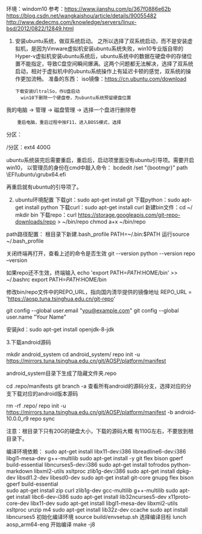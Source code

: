 环境：windom10
参考：https://www.jianshu.com/p/367f0886e62b
https://blog.csdn.net/wangkaishou/article/details/90055482
http://www.dedecms.com/knowledge/servers/linux-bsd/2012/0822/12849.html


1. 安装ubuntu系统，做双系统启动。
     之所以选择了双系统启动，而不是安装虚拟机，是因为Vmware虚拟机安装ubuntu系统失败，win10专业版自带的Hyper-v虚拟机安装ubuntu系统后，ubuntu系统中的数据在硬盘中的存储位置不能指定，导致C盘空间瞬间爆满。这两个问题都无法解决，选择了双系统启动，相对于虚拟机中的ubuntu系统操作上有延迟卡顿的感觉，双系统的操作更加流畅。
      准备的东西：
       iso镜像：https://cn.ubuntu.com/download
       
       下载安装UltralSo，作U盘启动
         win10下删除一个硬盘卷，为ubuntu系统预留硬盘位置
 我的电脑 → 管理  → 磁盘管理  → 选择一个盘进行删除卷
        
        重启电脑，重启过程中按F11，进入BOSS模式，选择



分区：
     
/分区：ext4  400G


ubuntu系统装完后需要重启，重启后，启动项里面没有ubuntu引导项。需要开启win10，
以管理员的身份在cmd中敲入命令：
bcdedit /set "{bootmgr}" path \EFI\ubuntu\grubx64.efi

再重启就有ubuntu的引导项了。




2. ubuntu环境配置
下载git：sudo apt-get install git
下载python：sudo apt-get install python
下载curl：sudo apt-get install curl
 新建bin文件：cd ~/
mkdir bin
下载repo：curl https://storage.googleapis.com/git-repo-downloads/repo > ~/bin/repo
chmod a+x ~/bin/repo

 path路径配置：
根目录下新建.bash_profile
PATH=~/.bin:$PATH
运行source ~/.bash_profile

关闭终端再打开，查看上述的命令是否生效
git --version
python --version
repo –version

如果repo还不生效，终端输入
echo 'export PATH=$PATH:$HOME/bin' >> ~/.bashrc
export PATH=$PATH:$HOME/bin

修改bin/repo文件中的REPO_URL，指向国内清华提供的镜像地址
REPO_URL = 'https://aosp.tuna.tsinghua.edu.cn/git-repo'

git config --global user.email "you@example.com"
git config --global user.name "Your Name"

安装jkd：sudo apt-get install openjdk-8-jdk

3.下载android源码
 
mkdir android_system
cd android_system/
repo init -u https://mirrors.tuna.tsinghua.edu.cn/git/AOSP/platform/manifest


android_system目录下生成了隐藏文件夹.repo

cd .repo/manifests
git branch -a
查看所有android的源码分支，选择对应的分支下载对应的android版本源码

rm -rf .repo/
repo init -u https://mirrors.tuna.tsinghua.edu.cn/git/AOSP/platform/manifest -b android-10.0.0_r9
repo sync


注意：根目录下只有20G的硬盘大小，下载的源码大概 有110G左右，不要放到根目录下。

编译环境依赖：
sudo apt-get install libx11-dev:i386 libreadline6-dev:i386 libgl1-mesa-dev g++-multilib 
sudo apt-get install -y git flex bison gperf build-essential libncurses5-dev:i386 
sudo apt-get install tofrodos python-markdown libxml2-utils xsltproc zlib1g-dev:i386 
sudo apt-get install dpkg-dev libsdl1.2-dev libesd0-dev
sudo apt-get install git-core gnupg flex bison gperf build-essential  
sudo apt-get install zip curl zlib1g-dev gcc-multilib g++-multilib 
sudo apt-get install libc6-dev-i386 
sudo apt-get install lib32ncurses5-dev x11proto-core-dev libx11-dev 
sudo apt-get install libgl1-mesa-dev libxml2-utils xsltproc unzip m4
sudo apt-get install lib32z-dev ccache
sudo apt install libncurses5
初始化编译环境
source build/envsetup.sh
选择编译目标
lunch aosp_arm64-eng
开始编译
make -j8



